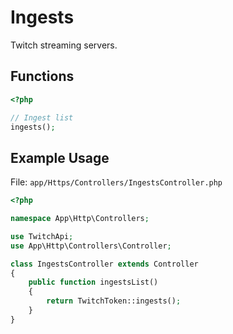 # Ingests

Twitch streaming servers.

## Functions

```php
<?php

// Ingest list
ingests();

```

## Example Usage

File: ```app/Https/Controllers/IngestsController.php```

```php
<?php

namespace App\Http\Controllers;

use TwitchApi;
use App\Http\Controllers\Controller;

class IngestsController extends Controller
{
    public function ingestsList()
    {
        return TwitchToken::ingests();
    }
}
```

